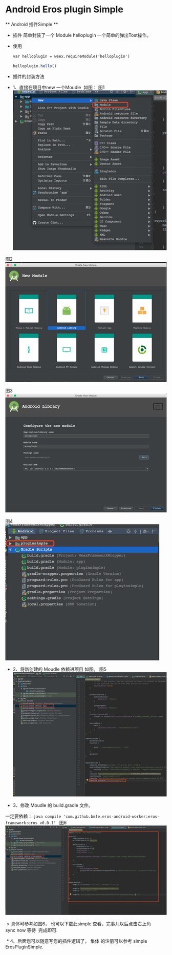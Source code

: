 # Android Eros plugin Simple

** Android 插件Simple **

* 插件 简单封装了一个 Module   helloplugin  一个简单的弹出Tost操作。

* 使用

    ```
	var helloplugin = weex.requireModule('helloplugin')
	```

    ```js
	helloplugin.hello()

    ```

* 插件的封装方法

* 1、直接在项目中new 一个Moudle  如图：
图1![](https://raw.githubusercontent.com/myliuyx/source/master/plugin_new_1.jpg)

图2![](https://raw.githubusercontent.com/myliuyx/source/master/plugin_new_2.jpg)

图3![](https://raw.githubusercontent.com/myliuyx/source/master/plugin_new_3.jpg)

图4![](https://raw.githubusercontent.com/myliuyx/source/master/plugin_new_4.jpg)


* 2、将新创建的 Moudle 依赖进项目 如图。
图5![](https://raw.githubusercontent.com/myliuyx/source/master/plugin_new_5.jpg)

* 3、修改 Moudle 的 build.gradle 文件。

一定要依赖：
    ```java
        compile 'com.github.bmfe.eros-android-worker:eros-framework:eros_v0.0.1'
    ```
  图6![](https://raw.githubusercontent.com/myliuyx/source/master/plugin_new_6.png)  
  
  > 具体可参考如图6， 也可以下载此simple 查看，完事儿以后点击右上角 sync now 等待
  完成即可.
  
  * 4、后面您可以随意写您的插件逻辑了， 集体 的注册可以参考 simple ErosPluginSimple.


